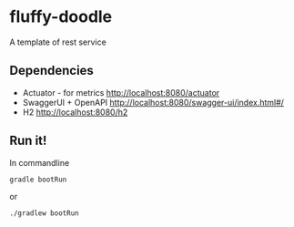 # fluffy-doodle
A template of rest service

## Dependencies
-  Actuator - for metrics [http://localhost:8080/actuator](http://localhost:8080/actuator "http://localhost:8080/actuator")
-  SwaggerUI + OpenAPI [http://localhost:8080/swagger-ui/index.html#/](http://localhost:8080/swagger-ui/index.html#/ "http://localhost:8080/swagger-ui/index.html#/")
-  H2 [http://localhost:8080/h2](http://localhost:8080/h2 "http://localhost:8080/h2")

## Run it!
In commandline
```shell
gradle bootRun
```
or
```shell
./gradlew bootRun
```
